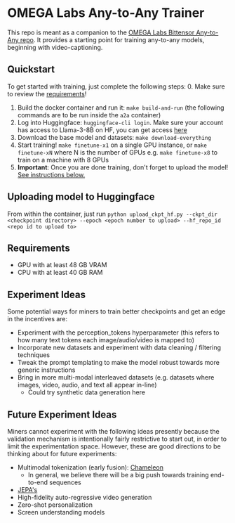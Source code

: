 # OMEGA Labs Any-to-Any Trainer

This repo is meant as a companion to the [OMEGA Labs Bittensor Any-to-Any repo](https://github.com/omegalabsinc/omegalabs-bittensor-anytoany). It provides a starting point for training any-to-any models, beginning with video-captioning.

## Quickstart
To get started with training, just complete the following steps:
0. Make sure to review the [requirements](#requirements)!
1. Build the docker container and run it: `make build-and-run`
(the following commands are to be run inside the `a2a` container)
2. Log into Huggingface: `huggingface-cli login`. Make sure your account has access to Llama-3-8B on HF, you can get access [here](https://huggingface.co/meta-llama/Meta-Llama-3-8B)
3. Download the base model and datasets: `make download-everything`
4. Start training! `make finetune-x1` on a single GPU instance, or `make finetune-xN` where N is the number of GPUs e.g. `make finetune-x8` to train on a machine with 8 GPUs
5. **Important**: Once you are done training, don't forget to upload the model! [See instructions below.](#uploading-model-to-huggingface)

## Uploading model to Huggingface
From within the container, just run `python upload_ckpt_hf.py --ckpt_dir <checkpoint directory> --epoch <epoch number to upload> --hf_repo_id <repo id to upload to>`

## Requirements
- GPU with at least 48 GB VRAM
- CPU with at least 40 GB RAM

## Experiment Ideas
Some potential ways for miners to train better checkpoints and get an edge in the incentives are:
- Experiment with the perception_tokens hyperparameter (this refers to how many text tokens each image/audio/video is mapped to)
- Incorporate new datasets and experiment with data cleaning / filtering techniques
- Tweak the prompt templating to make the model robust towards more generic instructions
- Bring in more multi-modal interleaved datasets (e.g. datasets where images, video, audio, and text all appear in-line)
  - Could try synthetic data generation here

## Future Experiment Ideas
Miners cannot experiment with the following ideas presently because the validation mechanism is intentionally fairly restrictive to start out, in order to limit the experimentation space. However, these are good directions to be thinking about for future experiments:
- Multimodal tokenization (early fusion): [Chameleon](https://arxiv.org/abs/2405.09818)
  - In general, we believe there will be a big push towards training end-to-end sequences 
- [JEPA's](https://ai.meta.com/blog/v-jepa-yann-lecun-ai-model-video-joint-embedding-predictive-architecture/)
- High-fidelity auto-regressive video generation
- Zero-shot personalization
- Screen understanding models
